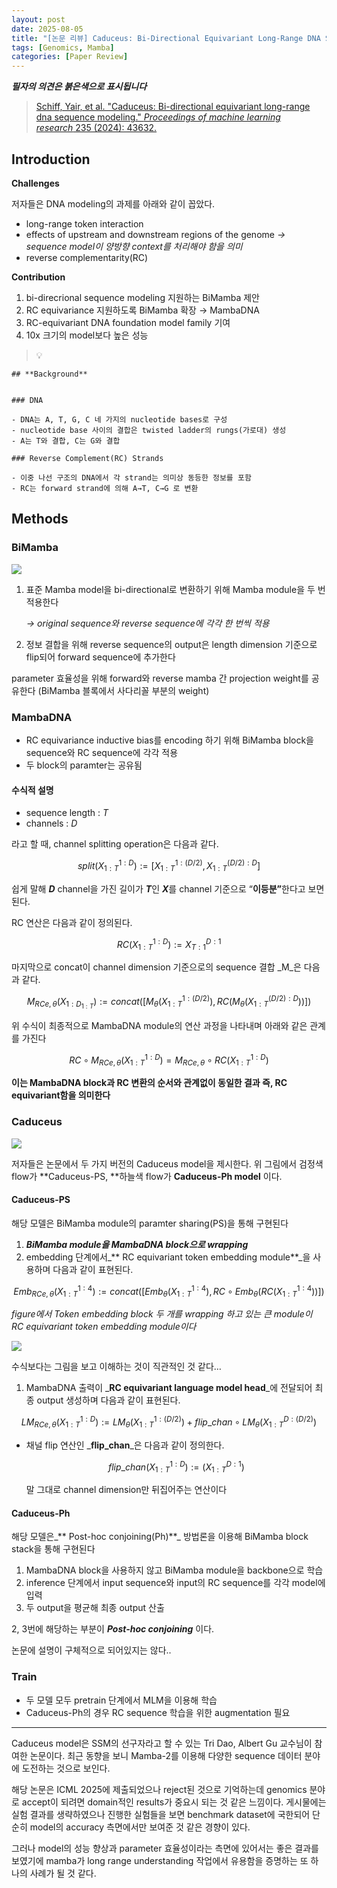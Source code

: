```yaml
---
layout: post
date: 2025-08-05
title: "[논문 리뷰] Caduceus: Bi-Directional Equivariant Long-Range DNA Sequence Modeling"
tags: [Genomics, Mamba]
categories: [Paper Review]
---
```


<span class="notion-red">_**필자의 의견은 붉은색으로 표시됩니다**_</span>


> [Schiff, Yair, et al. "Caduceus: Bi-directional equivariant long-range dna sequence modeling." ](https://pmc.ncbi.nlm.nih.gov/articles/PMC12189541/)[_Proceedings of machine learning research_](https://pmc.ncbi.nlm.nih.gov/articles/PMC12189541/)[ 235 (2024): 43632.](https://pmc.ncbi.nlm.nih.gov/articles/PMC12189541/)



## Introduction


**Challenges**


저자들은 DNA modeling의 과제를 아래와 같이 꼽았다.

- long-range token interaction
- effects of upstream and downstream regions of the genome 
_→ sequence model이 양방향 context를 처리해야 함을 의미_
- reverse complementarity(RC)

**Contribution**

1. bi-direcrional sequence modeling 지원하는 BiMamba 제안
1. RC equivariance 지원하도록 BiMamba 확장 → MambaDNA
1. RC-equivariant DNA foundation model family 기여
1. 10x 크기의 model보다 높은 성능

> 💡 


	## **Background**


	### DNA

	- DNA는 A, T, G, C 네 가지의 nucleotide bases로 구성
	- nucleotide base 사이의 결합은 twisted ladder의 rungs(가로대) 생성
	- A는 T와 결합, C는 G와 결합

	### Reverse Complement(RC) Strands

	- 이중 나선 구조의 DNA에서 각 strand는 의미상 동등한 정보를 포함
	- RC는 forward strand에 의해 A→T, C→G 로 변환


## Methods



### BiMamba


![](https://prod-files-secure.s3.us-west-2.amazonaws.com/542b861c-36a8-4051-84e5-8804b6728dba/2c247d59-7815-4980-99f0-8f0d21f445a7/image.png?X-Amz-Algorithm=AWS4-HMAC-SHA256&X-Amz-Content-Sha256=UNSIGNED-PAYLOAD&X-Amz-Credential=ASIAZI2LB466YYTANLZD%2F20250910%2Fus-west-2%2Fs3%2Faws4_request&X-Amz-Date=20250910T100109Z&X-Amz-Expires=3600&X-Amz-Security-Token=IQoJb3JpZ2luX2VjEIL%2F%2F%2F%2F%2F%2F%2F%2F%2F%2FwEaCXVzLXdlc3QtMiJHMEUCIQCWzpEJ9yiHSK693kOs6VRdCNChcC0bisaysPDOMjISXQIgF2ybUB2Aux5%2BWfalTAvhZT4Vf9py4MAUFmpqi6oTkk8qiAQI6%2F%2F%2F%2F%2F%2F%2F%2F%2F%2F%2FARAAGgw2Mzc0MjMxODM4MDUiDPbjCi0yuMKuZ9q49SrcAx8XEbF0s3Q4c3xnK5EByU%2F%2FtvpnTG8HTcfWHYnvf9mO1B0Lp9q3O2NV5dQHA4AUM0RBbts9WBIK8gziaWrBMtihIW45gIs7xhR4fz8c8ViWDhBodF9Akc9E%2BtEBMQcBBeo%2BOvei5%2FwIEym2P667Ebka2VWR7i1B8qp5xm6naAJrthwVaPSqRAnDnXkFJCyqjaA45KGz4au1Ne2U3rHgbAy%2FcEYenje1AhIanBql5pYLyEdH%2BNgc7J1AHivAjHIZE4NOPBDofYcXRP1jwQC%2FgSNIA%2FQn5SGu85qFJCSugAd53UGq12RGLrLH8HkaT7EsAvMFOJ8sbd1DmyMyzNNh3f9kD%2Fl2qvXa5QfxQTlxksFrnqYmwlr1183zxlvQfBXIResuGFxZORJef4sJ2kO3fglEwEGiuKj%2FdnA2NNTQo9nAtnOj%2BdRb3gDXdxOCyFtfAmRUMW5BcDZy9D%2FMBe%2FHylUXYzF%2BdFGoktQXC83csB%2FHY%2Bg9mKhcyOTAVCZxLUYbHI3sT7nW%2BXEkL2IggN9MbI2u08NrIhvQll2M2Wt1NcKFUpci1TSb1ilKsWOEVIK%2FZUH5xrrsHV3BVCB5cezwKv%2F%2FHngixekcuEnoIaoZuDYZH4WiadjONm70bV4IMN2NhcYGOqUBAhvrJaFNEgTq0VflCuQBv3TrJaCLFqL%2FJvq39KQrioDH35bpgZONlD6aKMmEZMdGLZXAI23ye5leUwrMeUsNEu7dTmOJwF9VZT%2F3EX5LpEJSDtBRBvHXE1JTDc7UNrr%2BAP4kEbMZBfCqCXGUTQAbm96RwIRH12AhO9v4G8aWPIltTyuB5RXAtBg123T19n7vSCf9yhikBppMX83nvZ4wnKLBnEMK&X-Amz-Signature=7d7ff1b2f1fa0a757b8dfb848213ffdc534fdbff650658ed4c2c611645433f68&X-Amz-SignedHeaders=host&x-amz-checksum-mode=ENABLED&x-id=GetObject)

1. 표준 Mamba model을 bi-directional로 변환하기 위해 Mamba module을 두 번 적용한다

	_→ original sequence와 reverse sequence에 각각 한 번씩 적용_

1. 정보 결합을 위해 reverse sequence의 output은 length dimension 기준으로 flip되어 forward sequence에 추가한다

parameter 효율성을 위해 forward와 reverse mamba 간 projection weight를 공유한다 (BiMamba 블록에서 사다리꼴 부분의 weight)



### MambaDNA

- RC equivariance inductive bias를 encoding 하기 위해 BiMamba block을 sequence와 RC sequence에 각각 적용
- 두 block의 paramter는 공유됨


#### 수식적 설명

- sequence length : _T_
- channels : _D_

라고 할 때,  channel splitting operation은 다음과 같다.


$$
split(X^{1:D}_{1:T}):=[X^{1:(D/2)}_{1:T},X^{(D/2):D}_{1:T}]
$$


<span class="notion-red">쉽게 말해 </span><span class="notion-red">_**D**_</span><span class="notion-red"> channel을 가진 길이가 </span><span class="notion-red">_**T**_</span><span class="notion-red">인 </span><span class="notion-red">_**X**_</span><span class="notion-red">를 channel 기준으로 “</span><span class="notion-red">**이등분”**</span><span class="notion-red">한다고 보면 된다.</span>


RC 연산은 다음과 같이 정의된다.


$$
RC(X^{1:D}_{1:T}):=X^{D:1}_{T:1}
$$


마지막으로 concat이 channel dimension 기준으로의 sequence 결합 _M_은 다음과 같다.


$$
M_{RCe,\theta}(X_{1:D_{1:T}}):=concat([M_{\theta}(X^{1:(D/2)}_{1:T}),RC(M_{\theta}(X^{(D/2):D}_{1:T}))])
$$


위 수식이 최종적으로 MambaDNA module의 연산 과정을 나타내며 아래와 같은 관계를 가진다


$$
RC\circ M_{RCe,\theta}(X^{1:D}_{1:T}) = M_{RCe,\theta} \circ RC(X^{1:D}_{1:T})
$$


**이는 MambaDNA block과 RC 변환의 순서와 관계없이 동일한 결과 즉, RC equivariant함을 의미한다**



### Caduceus


![](https://prod-files-secure.s3.us-west-2.amazonaws.com/542b861c-36a8-4051-84e5-8804b6728dba/f94a60d7-8145-473b-aef9-7c68d3ec604a/image.png?X-Amz-Algorithm=AWS4-HMAC-SHA256&X-Amz-Content-Sha256=UNSIGNED-PAYLOAD&X-Amz-Credential=ASIAZI2LB466YYTANLZD%2F20250910%2Fus-west-2%2Fs3%2Faws4_request&X-Amz-Date=20250910T100109Z&X-Amz-Expires=3600&X-Amz-Security-Token=IQoJb3JpZ2luX2VjEIL%2F%2F%2F%2F%2F%2F%2F%2F%2F%2FwEaCXVzLXdlc3QtMiJHMEUCIQCWzpEJ9yiHSK693kOs6VRdCNChcC0bisaysPDOMjISXQIgF2ybUB2Aux5%2BWfalTAvhZT4Vf9py4MAUFmpqi6oTkk8qiAQI6%2F%2F%2F%2F%2F%2F%2F%2F%2F%2F%2FARAAGgw2Mzc0MjMxODM4MDUiDPbjCi0yuMKuZ9q49SrcAx8XEbF0s3Q4c3xnK5EByU%2F%2FtvpnTG8HTcfWHYnvf9mO1B0Lp9q3O2NV5dQHA4AUM0RBbts9WBIK8gziaWrBMtihIW45gIs7xhR4fz8c8ViWDhBodF9Akc9E%2BtEBMQcBBeo%2BOvei5%2FwIEym2P667Ebka2VWR7i1B8qp5xm6naAJrthwVaPSqRAnDnXkFJCyqjaA45KGz4au1Ne2U3rHgbAy%2FcEYenje1AhIanBql5pYLyEdH%2BNgc7J1AHivAjHIZE4NOPBDofYcXRP1jwQC%2FgSNIA%2FQn5SGu85qFJCSugAd53UGq12RGLrLH8HkaT7EsAvMFOJ8sbd1DmyMyzNNh3f9kD%2Fl2qvXa5QfxQTlxksFrnqYmwlr1183zxlvQfBXIResuGFxZORJef4sJ2kO3fglEwEGiuKj%2FdnA2NNTQo9nAtnOj%2BdRb3gDXdxOCyFtfAmRUMW5BcDZy9D%2FMBe%2FHylUXYzF%2BdFGoktQXC83csB%2FHY%2Bg9mKhcyOTAVCZxLUYbHI3sT7nW%2BXEkL2IggN9MbI2u08NrIhvQll2M2Wt1NcKFUpci1TSb1ilKsWOEVIK%2FZUH5xrrsHV3BVCB5cezwKv%2F%2FHngixekcuEnoIaoZuDYZH4WiadjONm70bV4IMN2NhcYGOqUBAhvrJaFNEgTq0VflCuQBv3TrJaCLFqL%2FJvq39KQrioDH35bpgZONlD6aKMmEZMdGLZXAI23ye5leUwrMeUsNEu7dTmOJwF9VZT%2F3EX5LpEJSDtBRBvHXE1JTDc7UNrr%2BAP4kEbMZBfCqCXGUTQAbm96RwIRH12AhO9v4G8aWPIltTyuB5RXAtBg123T19n7vSCf9yhikBppMX83nvZ4wnKLBnEMK&X-Amz-Signature=e9d856efbe615828406bac60cc6d3fdba0378207a69256b9390dc24af4643d2a&X-Amz-SignedHeaders=host&x-amz-checksum-mode=ENABLED&x-id=GetObject)


저자들은 논문에서 두 가지 버전의 Caduceus model을 제시한다. 위 그림에서 검정색 flow가 **Caduceus-PS, **하늘색 flow가 **Caduceus-Ph model** 이다.



#### Caduceus-PS


해당 모델은 BiMamba module의 paramter sharing(PS)을 통해 구현된다

1. _**BiMamba module을 MambaDNA block으로 wrapping**_
1. embedding 단계에서_** RC equivariant token embedding module**_을 사용하며 다음과 같이 표현된다.

$$
Emb_{RCe,\theta}(X^{1:4}_{1:T}):=concat([Emb_{\theta}(X^{1:4}_{1:T}),RC \circ Emb_{\theta}(RC(X^{1:4}_{1:T}))])
$$


_figure에서 Token embedding block 두 개를 wrapping 하고 있는 큰 module이 RC equivariant token embedding module이다_


![](https://prod-files-secure.s3.us-west-2.amazonaws.com/542b861c-36a8-4051-84e5-8804b6728dba/b175e4da-71eb-4e91-8c23-a06dabe673c9/image.png?X-Amz-Algorithm=AWS4-HMAC-SHA256&X-Amz-Content-Sha256=UNSIGNED-PAYLOAD&X-Amz-Credential=ASIAZI2LB466YYTANLZD%2F20250910%2Fus-west-2%2Fs3%2Faws4_request&X-Amz-Date=20250910T100109Z&X-Amz-Expires=3600&X-Amz-Security-Token=IQoJb3JpZ2luX2VjEIL%2F%2F%2F%2F%2F%2F%2F%2F%2F%2FwEaCXVzLXdlc3QtMiJHMEUCIQCWzpEJ9yiHSK693kOs6VRdCNChcC0bisaysPDOMjISXQIgF2ybUB2Aux5%2BWfalTAvhZT4Vf9py4MAUFmpqi6oTkk8qiAQI6%2F%2F%2F%2F%2F%2F%2F%2F%2F%2F%2FARAAGgw2Mzc0MjMxODM4MDUiDPbjCi0yuMKuZ9q49SrcAx8XEbF0s3Q4c3xnK5EByU%2F%2FtvpnTG8HTcfWHYnvf9mO1B0Lp9q3O2NV5dQHA4AUM0RBbts9WBIK8gziaWrBMtihIW45gIs7xhR4fz8c8ViWDhBodF9Akc9E%2BtEBMQcBBeo%2BOvei5%2FwIEym2P667Ebka2VWR7i1B8qp5xm6naAJrthwVaPSqRAnDnXkFJCyqjaA45KGz4au1Ne2U3rHgbAy%2FcEYenje1AhIanBql5pYLyEdH%2BNgc7J1AHivAjHIZE4NOPBDofYcXRP1jwQC%2FgSNIA%2FQn5SGu85qFJCSugAd53UGq12RGLrLH8HkaT7EsAvMFOJ8sbd1DmyMyzNNh3f9kD%2Fl2qvXa5QfxQTlxksFrnqYmwlr1183zxlvQfBXIResuGFxZORJef4sJ2kO3fglEwEGiuKj%2FdnA2NNTQo9nAtnOj%2BdRb3gDXdxOCyFtfAmRUMW5BcDZy9D%2FMBe%2FHylUXYzF%2BdFGoktQXC83csB%2FHY%2Bg9mKhcyOTAVCZxLUYbHI3sT7nW%2BXEkL2IggN9MbI2u08NrIhvQll2M2Wt1NcKFUpci1TSb1ilKsWOEVIK%2FZUH5xrrsHV3BVCB5cezwKv%2F%2FHngixekcuEnoIaoZuDYZH4WiadjONm70bV4IMN2NhcYGOqUBAhvrJaFNEgTq0VflCuQBv3TrJaCLFqL%2FJvq39KQrioDH35bpgZONlD6aKMmEZMdGLZXAI23ye5leUwrMeUsNEu7dTmOJwF9VZT%2F3EX5LpEJSDtBRBvHXE1JTDc7UNrr%2BAP4kEbMZBfCqCXGUTQAbm96RwIRH12AhO9v4G8aWPIltTyuB5RXAtBg123T19n7vSCf9yhikBppMX83nvZ4wnKLBnEMK&X-Amz-Signature=e1df24194be1114ef7d98bb866597a89a6e2837371981a448bda3130e4086027&X-Amz-SignedHeaders=host&x-amz-checksum-mode=ENABLED&x-id=GetObject)


<span class="notion-red">수식보다는 그림을 보고 이해하는 것이 직관적인 것 같다…</span>

1. MambaDNA 출력이 _**RC equivariant language model head**_에 전달되어 최종 output 생성하며 다음과 같이 표현된다.

$$
LM_{RCe,\theta}(X^{1:D}_{1:T}):= LM_{\theta}(X^{1:(D/2)}_{1:T})+flip\_chan\circ LM_{\theta}(X^{D:(D/2)}_{1:T})
$$

- 채널 flip 연산인 _**flip\_chan**_은 다음과 같이 정의한다.

	$$
	flip\_chan(X^{1:D}_{1:T}):=(X^{D:1}_{1:T})
	$$


	말 그대로 channel dimension만 뒤집어주는 연산이다



#### Caduceus-Ph


해당 모델은_** Post-hoc conjoining(Ph)**_ 방법론을 이용해 BiMamba block stack을 통해 구현된다

1. MambaDNA block을 사용하지 않고 BiMamba module을 backbone으로 학습
1. inference 단계에서 input sequence와 input의 RC sequence를 각각 model에 입력
1. 두 output을 평균해 최종 output 산출

2, 3번에 해당하는 부분이 _**Post-hoc conjoining**_ 이다.


<span class="notion-red">논문에 설명이 구체적으로 되어있지는 않다..</span>



### Train

- 두 모델 모두 pretrain 단계에서 MLM을 이용해 학습
- Caduceus-Ph의 경우 RC sequence 학습을 위한 augmentation 필요

---


<span class="notion-red">Caduceus model은 SSM의 선구자라고 할 수 있는 Tri Dao, Albert Gu 교수님이 참여한 논문이다. 최근 동향을 보니 Mamba-2를 이용해 다양한 sequence 데이터 분야에 도전하는 것으로 보인다.</span>


<span class="notion-red">해당 논문은 ICML 2025에 제출되었으나 reject된 것으로 기억하는데 genomics 분야로 accept이 되려면 domain적인 results가 중요시 되는 것 같은 느낌이다. 게시물에는 실험 결과를 생략하였으나 진행한 실험들을 보면 benchmark dataset에 국한되어 단순히 model의 accuracy 측면에서만 보여준 것 같은 경향이 있다.</span>


<span class="notion-red">그러나 model의 성능 향상과 parameter 효율성이라는 측면에 있어서는 좋은 결과를 보였기에 mamba가 long range understanding 작업에서 유용함을 증명하는 또 하나의 사례가 될 것 같다.</span>

